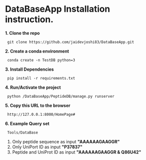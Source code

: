 # DataBaseApp Installation instruction. 

**1. Clone the repo** 

     git clone https://github.com/jaidevjoshi83/DataBaseApp.git
  
 **2. Create a conda environment** 
 
     conda create -n TestDB python=3
  
 **3. Install Dependencies** 
 
     pip install -r requirements.txt
  
 **4. Run/Activate the project**
 
     python /DataBaseApp/PeptideDB/manage.py runserver

 **5. Copy this URL to the browser**
 
     http://127.0.0.1:8000/HomePage#
  
 **6. Example Query set**
 
     Tools/DataBase
 
  1. Only peptide sequence as input **"AAAAAAGAAGGR"**
  2. Only UniPort ID as input **"P37837"**
  3. Peptide and UniProt ID as input **"AAAAAAGAAGGR & Q86U42"**
 
   
    
    

